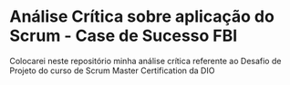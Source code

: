 # Análise Crítica sobre aplicação do Scrum - Case de Sucesso FBI
Colocarei neste repositório minha análise crítica referente ao Desafio de Projeto do curso de Scrum Master Certification da DIO
